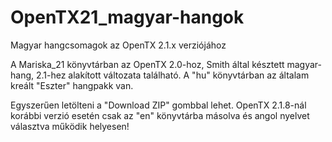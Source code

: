 # OpenTX21_magyar-hangok
Magyar hangcsomagok az OpenTX 2.1.x verziójához

A Mariska_21 könyvtárban az OpenTX 2.0-hoz, Smith által késztett magyar-hang, 2.1-hez alakított változata található.
A "hu" könyvtárban az általam kreált "Eszter" hangpakk van.

Egyszerűen letölteni a "Download ZIP" gombbal lehet.
OpenTX 2.1.8-nál korábbi verzió esetén csak az "en" könyvtárba másolva és angol nyelvet választva működik helyesen!
